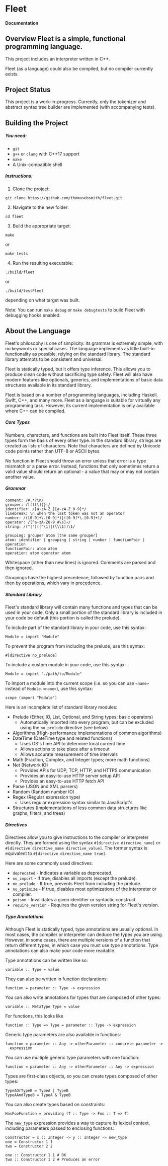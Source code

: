 # Fleet
#### Documentation

## Overview Fleet is a simple, functional programming language.
This project includes an interpreter written in C++.

Fleet (as a language) could also be compiled, but no compiler currently exists.

## Project Status
This project is a work-in-progress. Currently, only the tokenizer and abstract
syntax tree builder are implemented (with accompanying tests).

## Building the Project
##### You need:
 * `git`
 * `g++` or `clang` with C++17 support
 * `make`
 * A Unix-compatible shell

##### Instructions:
 1. Clone the project:
  ```
  git clone https://github.com/thomasebsmith/fleet.git
  ```
 2. Navigate to the new folder:
  ```
  cd fleet
  ```
 3. Build the appropriate target:
  ```
  make
  ```
  or
  ```
  make tests
  ```
 4. Run the resulting executable:
  ```
  ./build/fleet
  ```
  or
  ```
  ./build/testFleet
  ```
  depending on what target was built.

Note: You can run `make debug` or `make debugtests` to build Fleet with
debugging hooks enabled.

## About the Language
Fleet's philosophy is one of simplicity: its grammar is extremely simple, with
no keywords or special cases. The language implements as little built-in
functionality as possible, relying on the standard library. The standard
library attempts to be consistent and universal.

Fleet is statically typed, but it offers type inference. This allows you to
produce clean code without sacrificing type safety. Fleet will also have modern
features like optionals, generics, and implementations of basic data structures
available in its standard library.

Fleet is based on a number of programming languages, including Haskell, Swift,
C++, and many more. Fleet as a language is suitable for virtually any
programming task. However, its current implementation is only available where
C++ can be compiled.

##### Core Types
Numbers, characters, and functions are built into Fleet itself. These three
types form the basis of every other type. In the standard library, strings
are created as lists of characters. Note that characters are defined by Unicode
code points rather than UTF-8 or ASCII bytes.

No function in Fleet should throw an error unless that error is a type mismatch
or a parse error. Instead, functions that only sometimes return a valid value
should return an optional - a value that may or may not contain another value.

##### Grammar
```
comment: /#.*?\n/
grouper: /[()[\]{}]/
identifier: /[a-zA-Z_][a-zA-Z_0-9]*/
linebreak: \n when the last token was not an operator
number: /([0-9]+\.[0-9]*)|([0-9]*\.[0-9]+)/
operator: /[^a-zA-Z0-9_#\s]+/
string: /("|')([^\1]|(\\\1))\1/

grouping: grouper atom [the same grouper]
atom: identifier | grouping | string | number | functionPair | operation
functionPair: atom atom
operation: atom operator atom

```
Whitespace (other than new lines) is ignored. Comments are parsed and then
ignored.

Groupings have the highest precedence, followed by function pairs and then
by operations, which vary in precedence.

##### Standard Library
Fleet's standard library will contain many functions and types that can be
used in your code. Only a small portion of the standard library is included
in your code be default (this portion is called the prelude).

To include part of the standard library in your code, use this syntax:
```
Module = import "Module"
```

To prevent the program from including the prelude, use this syntax:
```
#[directive no_prelude]
```

To include a custom module in your code, use this syntax:
```
Module = import "./path/to/Module"
```

To import a module into the current scope (i.e. so you can use `<name>`
instead of `Module.<name>`), use this syntax:
```
scope (import "Module")
```

Here is an incomplete list of standard library modules:
 - Prelude (Either, IO, List, Optional, and String types; basic operators)
   - Automatically imported into every program, but can be excluded using the
     `no_prelude` directive (see below)
 - Algorithms (High-performance implementations of common algorithms)
 - DateTime (DateTime type and related functions)
   - Uses OS's time API to determine local current time
   - Allows actions to take place after a timeout
   - Allows accurate measurement of time intervals
 - Math (Fraction, Complex, and Integer types; more math functions)
 - Net (Network IO)
   - Provides APIs for UDP, TCP, HTTP, and HTTPS communication
   - Provides an easy-to-use HTTP server setup API
   - Provides an easy-to-use HTTP fetch API
 - Parse (JSON and XML parsers)
 - Random (Random number IO)
 - Regex (Regular expression type)
   - Uses regular expression syntax similar to JavaScript's
 - Structures (Implementations of less common data structures like graphs,
   filters, and trees)

##### Directives
Directives allow you to give instructions to the compiler or interpreter
directly. They are formed using the syntax `#[directive directive_name]` or
`#[directive directive_name directive_value]`. The former syntax is equivalent
to `#[directive directive_name true]`.

Here are some commonly used directives:
 - `deprecated` - Indicates a variable as deprecated.
 - `no_import` - If true, disables all imports (except the prelude).
 - `no_prelude` - If true, prevents Fleet from including the prelude.
 - `no_optimize` - If true, disables most optimizations of the interpreter or
    compiler.
 - `poison` - Invalidates a given identifier or syntactic construct.
 - `require_version` - Requires the given version string for Fleet's version.

##### Type Annotations
Although Fleet is statically typed, type annotations are usually optional. In
most cases, the compiler or interpreter can deduce the types you are using.
However, in some cases, there are multiple versions of a function that return
different types, in which case you must use type annotations. Type annotations
can also make your code more readable.

Type annotations can be written like so:
```
variable :: Type = value
```

They can also be written in function declarations:
```
function = parameter :: Type -> expression
```

You can also write annotations for types that are composed of other types:
```
variable :: MetaType Type = value
```

For functions, this looks like
```
function :: Type => Type = parameter :: Type -> expression
```

Generic type parameters are also available in functions:
```
function = parameter :: Any -> otherParameter :: concrete parameter ->
  expression
```

You can use multiple generic type parameters with one function:
```
function = parameter :: Any -> otherParameter :: Any -> expression
```

Types are first-class objects, so you can create types composed of other types:
```
TypeAOrTypeB = TypeA | TypeB
TypeAAndTypeB = TypeA & TypeB
```

You can also create types based on constraints:
```
HasFooFunction = providing (T :: Type -> Foo :: T => T)
```

The `new_type` expression provides a way to capture its lexical context,
including parameters passed to enclosing functions:
```
Constructor = x :: Integer -> y :: Integer -> new_type
one = Constructor 1 1
two = Constructor 2 2

one :: Constructor 1 1 # OK
two :: Constructor 1 2 # Produces an error
```
